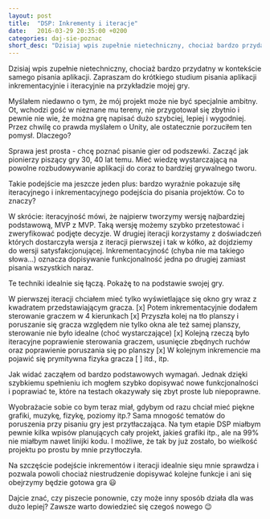 ```yaml
---
layout: post
title:  "DSP: Inkrementy i iteracje"
date:   2016-03-29 20:35:00 +0200
categories: daj-sie-poznac
short_desc: "Dzisiaj wpis zupełnie nietechniczny, chociaż bardzo przydatny w kontekście samego pisania aplikacji. Zapraszam do krótkiego studium pisania aplikacji inkrementacyjnie i iteracyjnie na przykładzie mojej gry..."
---
```

Dzisiaj wpis zupełnie nietechniczny, chociaż bardzo przydatny w kontekście samego pisania aplikacji. Zapraszam do krótkiego studium pisania aplikacji inkrementacyjnie i iteracyjnie na przykładzie mojej gry.

Myślałem niedawno o tym, że mój projekt może nie być specjalnie ambitny. Ot, wchodzi gość w nieznane mu tereny, nie przygotował się zbytnio i pewnie nie wie, że można grę napisać dużo szybciej, lepiej i wygodniej. Przez chwilę co prawda myślałem o Unity, ale ostatecznie porzuciłem ten pomysł. Dlaczego?

Sprawa jest prosta - chcę poznać pisanie gier od podszewki. Zacząć jak pionierzy piszący gry 30, 40 lat temu. Mieć wiedzę wystarczającą na powolne rozbudowywanie aplikacji do coraz to bardziej grywalnego tworu.

Takie podejście ma jeszcze jeden plus: bardzo wyraźnie pokazuje siłę iteracyjnego i inkrementacyjnego podejścia do pisania projektów. Co to znaczy?

W skrócie: iteracyjność mówi, że najpierw tworzymy wersję najbardziej podstawową, MVP z MVP. Taką wersję możemy szybko przetestować i zweryfikować podjęte decyzje. W drugiej iteracji korzystamy z doświadczeń których dostarczyła wersja z iteracji pierwszej i tak w kółko, aż dojdziemy do wersji satysfakcjonującej.
Inkrementacyjność (chyba nie ma takiego słowa…) oznacza dopisywanie funkcjonalność jedna po drugiej zamiast pisania wszystkich naraz.

Te techniki idealnie się łączą. Pokażę to na podstawie swojej gry.

W pierwszej iteracji chciałem mieć tylko wyświetlające się okno gry wraz z kwadratem przedstawiającym gracza. [x]
Potem inkrementacyjnie dodałem sterowanie graczem w 4 kierunkach [x]
Przyszła kolej na tło planszy i poruszanie się gracza względem nie tylko okna ale też samej planszy, sterowanie nie było idealne (choć wystarczające) [x]
Kolejną rzeczą było iteracyjne poprawienie sterowania graczem, usunięcie zbędnych ruchów oraz poprawienie poruszania się po planszy [x]
W kolejnym inkremencie ma pojawić się prymitywna fizyka gracza [ ]
itd., itp.

Jak widać zacząłem od bardzo podstawowych wymagań. Jednak dzięki szybkiemu spełnieniu ich mogłem szybko dopisywać nowe funkcjonalności i poprawiać te, które na testach okazywały się zbyt proste lub niepoprawne.

Wyobrażacie sobie co bym teraz miał, gdybym od razu chciał mieć piękne grafiki, muzykę, fizykę, poziomy itp.? Sama mnogość tematów do poruszenia przy pisaniu gry jest przytłaczająca. Na tym etapie DSP miałbym pewnie kilka wpisów planujących cały projekt, jakieś grafiki itp., ale na 99% nie miałbym nawet linijki kodu. I możliwe, że tak by już zostało, bo wielkość projektu po prostu by mnie przytłoczyła.

Na szczęście podejście inkrementów i iteracji idealnie sięu mnie sprawdza i pozwala powoli chociaż niestrudzenie dopisywać kolejne funkcje i ani się obejrzymy będzie gotowa gra 😃

Dajcie znać, czy piszecie ponownie, czy może inny sposób działa dla was dużo lepiej? Zawsze warto dowiedzieć się czegoś nowego 😉

